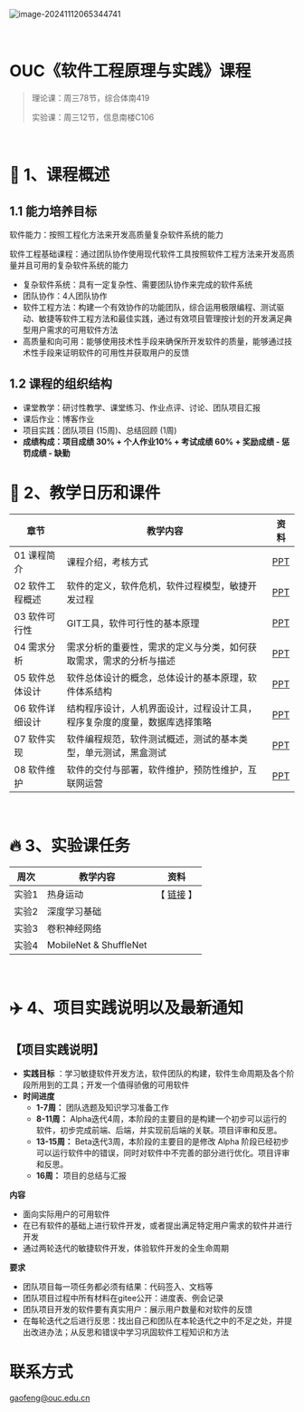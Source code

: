 ![image-20241112065344741](https://gaopursuit.oss-cn-beijing.aliyuncs.com/img/2024/image-20241112065344741.png)

<br>

#  OUC《软件工程原理与实践》课程

> 理论课：周三78节，综合体南419
>
> 实验课：周三12节，信息南楼C106

<br>

#  🎉 1、课程概述

## 1.1 能力培养目标

软件能力：按照工程化方法来开发高质量复杂软件系统的能力

软件工程基础课程：通过团队协作使用现代软件工具按照软件工程方法来开发高质量并且可用的复杂软件系统的能力

- 复杂软件系统：具有一定复杂性、需要团队协作来完成的软件系统
- 团队协作：4人团队协作
- 软件工程方法：构建一个有效协作的功能团队，综合运用极限编程、测试驱动、敏捷等软件工程方法和最佳实践，通过有效项目管理按计划的开发满足典型用户需求的可用软件方法
- 高质量和向可用：能够使用技术性手段来确保所开发软件的质量，能够通过技术性手段来证明软件的可用性并获取用户的反馈

## 1.2 课程的组织结构

- 课堂教学：研讨性教学、课堂练习、作业点评、讨论、团队项目汇报
- 课后作业：博客作业
- 项目实践：团队项目 (15周)、总结回顾 (1周)
- **成绩构成：项目成绩 30% + 个人作业10% + 考试成绩 60% + 奖励成绩 - 惩罚成绩 - 缺勤**
  <br>

# 🎯 2、教学日历和课件

| 章节            | 教学内容                                                     | 资料    |
| --------------- | ------------------------------------------------------------ | ------- |
| 01 课程简介     | 课程介绍，考核方式                                           | [PPT]() |
| 02 软件工程概述 | 软件的定义，软件危机，软件过程模型，敏捷开发过程             | [PPT]() |
| 03 软件可行性   | GIT工具，软件可行性的基本原理                                | [PPT]() |
| 04 需求分析     | 需求分析的重要性，需求的定义与分类，如何获取需求，需求的分析与描述 | [PPT]() |
| 05 软件总体设计 | 软件总体设计的概念，总体设计的基本原理，软件体系结构         | [PPT]() |
| 06 软件详细设计 | 结构程序设计，人机界面设计，过程设计工具，程序复杂度的度量，数据库选择策略 | [PPT]() |
| 07 软件实现     | 软件编程规范，软件测试概述，测试的基本类型，单元测试，黑盒测试 | [PPT]() |
| 08 软件维护     | 软件的交付与部署，软件维护，预防性维护，互联网运营           | [PPT]() |

<br>

# 🔥 3、实验课任务

| 周次   | 教学内容                   | 资料                                                         |
| ------ | -------------------------- | ------------------------------------------------------------ |
| 实验1  | 热身运动                   |  【 [链接](https://oucai.club/classes/se/lab01) 】|
| 实验2  | 深度学习基础               |  |
| 实验3  | 卷积神经网络               |  |
| 实验4  | MobileNet & ShuffleNet     |  |


<br>



# ✈️ 4、项目实践说明以及最新通知


## 【项目实践说明】

- **实践目标** ：学习敏捷软件开发方法，软件团队的构建，软件生命周期及各个阶段所用到的工具；开发一个值得骄傲的可用软件
- **时间进度**
  - **1-7周：** 团队选题及知识学习准备工作
  - **8-11周：** Alpha迭代4周，本阶段的主要目的是构建一个初步可以运行的软件，初步完成前端、后端，并实现前后端的关联。项目评审和反思。
  - **13-15周：** Beta迭代3周，本阶段的主要目的是修改 Alpha 阶段已经初步可以运行软件中的错误，同时对软件中不完善的部分进行优化。项目评审和反思。
  - **16周：** 项目的总结与汇报

**内容**

- 面向实际用户的可用软件
- 在已有软件的基础上进行软件开发，或者提出满足特定用户需求的软件并进行开发
- 通过两轮迭代的敏捷软件开发，体验软件开发的全生命周期

**要求**

- 团队项目每一项任务都必须有结果：代码签入、文档等
- 团队项目过程中所有材料在gitee公开：进度表、例会记录
- 团队项目开发的软件要有真实用户：展示用户数量和对软件的反馈
- 在每轮迭代之后进行反思：找出自己和团队在本轮迭代之中的不足之处，并提出改进办法；从反思和错误中学习巩固软件工程知识和方法







# 联系方式

gaofeng@ouc.edu.cn



